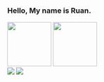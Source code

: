 ### Hello, My name is Ruan.

<div>
  <img height="100em" src="https://github-readme-stats.vercel.app/api?username=Ruanzerah&show_icons=true&theme=dark"/>
  <img height="100em" src="https://github-readme-stats.vercel.app/api/top-langs/?username=Ruanzerah&layout=compact&theme=dark"/>
</div>

<div>
 <a href="ruanlima2023@outlook.com"><img src="https://img.shields.io/badge/Gmail-D14836?style=for-the-badge&logo=gmail&logoColor=white" target="_blank"></a>
 <a href="https://instagram.com/ruanlima_sz?igshid=MzNlNGNkZWQ4Mg==" target="_blank"><img src="https://img.shields.io/badge/Instagram-E4405F?style=for-the-badge&logo=instagram&logoColor=white" target="_blank"></a>
</div>

